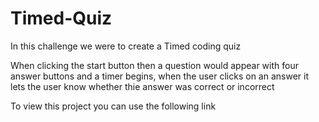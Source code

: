 # Timed-Quiz

In this challenge we were to create a Timed coding quiz

When clicking the start button then a question would appear with four answer buttons and a timer begins, when the user 
clicks on an answer it lets the user know whether thie answer was correct or incorrect

To view this project you can use the following link